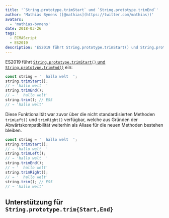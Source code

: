 ```yaml
---
title: '`String.prototype.trimStart` und `String.prototype.trimEnd`'
author: 'Mathias Bynens ([@mathias](https://twitter.com/mathias))'
avatars:
  - 'mathias-bynens'
date: 2018-03-26
tags:
  - ECMAScript
  - ES2019
description: 'ES2019 führt String.prototype.trimStart() und String.prototype.trimEnd() ein.'
---
```

ES2019 führt [`String.prototype.trimStart()` und `String.prototype.trimEnd()`](https://github.com/tc39/proposal-string-left-right-trim) ein:

```js
const string = '  hallo welt  ';
string.trimStart();
// → 'hallo welt  '
string.trimEnd();
// → '  hallo welt'
string.trim(); // ES5
// → 'hallo welt'
```

Diese Funktionalität war zuvor über die nicht standardisierten Methoden `trimLeft()` und `trimRight()` verfügbar, welche aus Gründen der Abwärtskompatibilität weiterhin als Aliase für die neuen Methoden bestehen bleiben.

```js
const string = '  hallo welt  ';
string.trimStart();
// → 'hallo welt  '
string.trimLeft();
// → 'hallo welt  '
string.trimEnd();
// → '  hallo welt'
string.trimRight();
// → '  hallo welt'
string.trim(); // ES5
// → 'hallo welt'
```

<!--truncate-->
## Unterstützung für `String.prototype.trim{Start,End}`

<feature-support chrome="66 /blog/v8-release-66#string-trimming"
                 firefox="61"
                 safari="12"
                 nodejs="8"
                 babel="ja https://github.com/zloirock/core-js#ecmascript-string-and-regexp"></feature-support>
